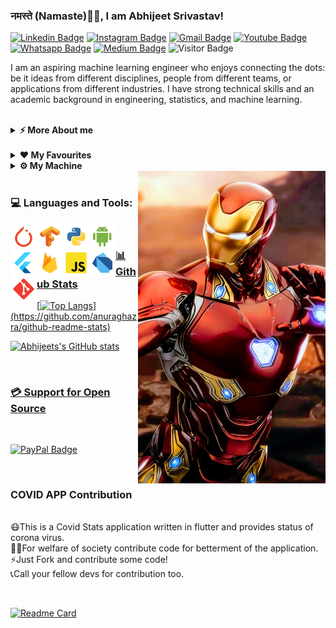 ### नमस्ते (Namaste)🙏🏻, I am Abhijeet Srivastav!

<!-- Social Badges -->

[![Linkedin Badge](https://img.shields.io/badge/-LinkedIn-0e76a8?style=flat-square&logo=Linkedin&logoColor=white)](https://www.linkedin.com/in/abhijeet-srivastav-02245a18b/)
[![Instagram Badge](https://img.shields.io/badge/-Instagram-e4405f?style=flat-square&logo=Instagram&logoColor=white)](https://instagram.com/abhijeet.codes/)
[![Gmail Badge](https://img.shields.io/badge/Gmail-D14836?style=flat-square&logo=gmail&logoColor=white)](mailto:abhijeetsrivastav292@gmail.com )
[![Youtube Badge](https://img.shields.io/badge/YouTube-FF0000?style=flat-square&logo=youtube&logoColor=white)](https://www.youtube.com/channel/UCpSSZFXUrzE0wMAwZLD5yRg)
[![Whatsapp Badge](https://img.shields.io/badge/WhatsApp-25D366?style=flat-square&logo=whatsapp&logoColor=white)](https://chat.whatsapp.com/EyQtkNlHQgE7AX7MBTkPsm)
[![Medium Badge](https://img.shields.io/badge/Medium-12100E?style=flat-square&logo=medium&logoColor=white)](https://abhijeetsrivastav-techneophyte.medium.com/)
![Visitor Badge](https://visitor-badge.glitch.me/badge?page_id=AbhijeetSrivastav.AbhijeetSrivastav&style=flat-square&color=0088cc)

<!--About me-->

I am an aspiring machine learning engineer who enjoys connecting the dots: be it ideas from different disciplines, people from different teams, or applications from different industries. I have strong technical skills and an academic background in engineering, statistics, and machine learning.

<br>
<details>	
  <summary><b>⚡ More About me</b></summary>
  
  <br>
  <p aligned="middle">
    My passion lies in building AI solutions which take theoretical data science models and helping scale them out to production-level models that can handle terabytes of real-     time data. I am able to jump across verticals to deliver high-performing AI solutions.


  In my graduate studies, I’ve taken on various leadership roles, including position of head researcher of CSI Branch Lucknow, coordinating Google Developer Group, and leading online developer groups and events.


  I also interned at Indian Institute of Technology Kanpur as a Python developer and Cyber Security researcher.

  I am founder of a Indian developer and computer enthusiasts community , Techneophyte

  I'm graduating in April 2022 and I'm interested in full-time machine learning or data science roles. Please feel free to get in touch with me via email at            abhijeetsrivastav292@gmail.com
  
  </p>

</details>

<br>

<details>	
  <summary><b>♥ My Favourites</b></summary>
  
  <ul>
  <li>💻  I love exploring new tech and building cool stuffs </li>
  <li>📰   Reading & writing diary </li>
  <li>🤖   Building Robots </li>
  </ul>
  
</details>


<details>	
  <summary><b>⚙ My Machine</b></summary>
  
  <ul>
  <li> <b> OS: </b> Linux, Windows 10 </li>
  <li> <b> Laptop: </b> ROG Strix </li>
  <li> <b> Processor: </b> Intel(R) Core(TM) i7-9750H  </li>
  <li> <b> CPU: </b> @ 2.60GHz   2.59 GHz </li>
  <li> <b> Browser: </b> Firefox Web Browser </li>
  <li> <b> Terminal: </b> Linux Shell, CMD </li>
  <li> <b> Code Editor: </b> Pycharm, Jupyter, Android Studio, Atom </li>
  </ul>

</details>

<!-- Image-->

<img align="right" height="500" width="300" alt="Iron Man" src="https://github.com/AbhijeetSrivastav/AbhijeetSrivastav/blob/main/assets/iron_man.jfif" />

<br>

<!-- Languages and Tools -->

### 💻 Languages and Tools:

<a href="https://pytorch.org/" target="_blank"> <img align="left" src="https://github.com/AbhijeetSrivastav/AbhijeetSrivastav/blob/main/LanguageToolsIcon/pytorch/pytorch.svg" alt="pytorch" height="42px"/> </a> 

<a href="https://www.tensorflow.org" target="_blank"> <img align="left" src="https://github.com/AbhijeetSrivastav/AbhijeetSrivastav/blob/main/LanguageToolsIcon/tensorflow/tensorflow.svg" alt="tensorflow" height="42px"/> </a> 

<a href="https://www.python.org" target="_blank"><img align="left" alt="Python" height ="42px" src="https://github.com/AbhijeetSrivastav/AbhijeetSrivastav/blob/main/LanguageToolsIcon/python/python.svg"></a>

<a href="https://developer.android.com" target="_blank"> <img align="left" alt="Android" height ="42px" src="https://github.com/AbhijeetSrivastav/AbhijeetSrivastav/blob/main/LanguageToolsIcon/android/android.svg"> </a>

<a href="https://flutter.dev/" target="_blank"><img align="left" alt="Flutter" height ="42px" src="https://github.com/AbhijeetSrivastav/AbhijeetSrivastav/blob/main/LanguageToolsIcon/flutter/flutter.svg"></a>

<a href="https://firebase.google.com/" target="_blank"> <img align="left" src="https://github.com/AbhijeetSrivastav/AbhijeetSrivastav/blob/main/LanguageToolsIcon/firebase/firebase.svg" alt="firebase" height ="42px"/> </a>

<a href="https://developer.mozilla.org/en-US/docs/Web/JavaScript" target="_blank"> <img align="left" alt="JavaScript" height ="42px"  src="https://github.com/AbhijeetSrivastav/AbhijeetSrivastav/blob/main/LanguageToolsIcon/javascript/javascript.svg"> </a>

<a href="https://dart.dev/" target="_blank"><img align="left" alt="Dart" height ="42px" src="https://github.com/AbhijeetSrivastav/AbhijeetSrivastav/blob/main/LanguageToolsIcon/dart/dart.svg"></a>

<a href="https://git-scm.com/" target="_blank"> <img src="https://github.com/AbhijeetSrivastav/AbhijeetSrivastav/blob/main/LanguageToolsIcon/git-scm/git-scm.svg" align="left" alt="git" height='42px'/> 

<br>

<!--Github Stats-->

### 📊 Github Stats

[![Top Langs](https://github-readme-stats.vercel.app/api/top-langs/?username=AbhijeetSrivastav&layout=compact&theme=radical&align="middle")](https://github.com/anuraghazra/github-readme-stats)

![Abhijeets's GitHub stats](https://github-readme-stats.vercel.app/api?username=AbhijeetSrivastav&show_icons=true&theme=radical&align="middle")

<br>

### 💳 Support for Open Source

<br>

[![PayPal Badge](https://img.shields.io/badge/PayPal-00457C?style=flat-square&logo=paypal&logoColor=white)](https://paypal.me/abhijeetsrivastav?locale.x=en_GB)

<br>

<!--Open Source Contribution Needed-->

### COVID APP Contribution 


  <br>😷This is a Covid Stats application written in flutter and provides status of corona virus.
  <br>💁‍♂️For welfare of society contribute code for betterment of the application.
  <br>⚡Just Fork and contribute some code!
  <br>📞Call your fellow devs for contribution too.
  
  <br>
  
[![Readme Card](https://github-readme-stats.vercel.app/api/pin/?username=AbhijeetSrivastav&repo=Stats-Buddy&theme=radical)](https://github.com/AbhijeetSrivastav/Stats-Buddy)



